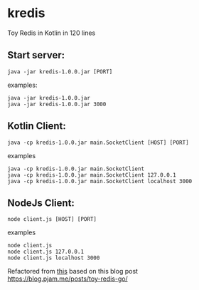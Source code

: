# kredis
Toy Redis in Kotlin in 120 lines

## Start server:

```
java -jar kredis-1.0.0.jar [PORT]
``` 

examples:

```
java -jar kredis-1.0.0.jar
java -jar kredis-1.0.0.jar 3000 
```

## Kotlin Client:

```
java -cp kredis-1.0.0.jar main.SocketClient [HOST] [PORT]
```

examples

```
java -cp kredis-1.0.0.jar main.SocketClient 
java -cp kredis-1.0.0.jar main.SocketClient 127.0.0.1
java -cp kredis-1.0.0.jar main.SocketClient localhost 3000
```

## NodeJs Client:

```
node client.js [HOST] [PORT]
```

examples

```
node client.js
node client.js 127.0.0.1
node client.js localhost 3000
```





Refactored from [this](https://github.com/pjambet/tcp-servers) based on this blog post 
https://blog.pjam.me/posts/toy-redis-go/
